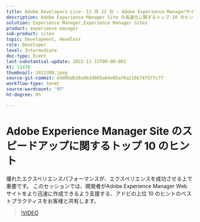```yaml
---
title: Adobe Developers Live- 11 月 22 日 — Adobe Experience Managerサイトのスピードアップに関するヒント 10 件
description: Adobe Experience Manager Site の高速化に関するトップ 10 のヒント優れたエクスペリエンスのパフォーマンスが、エクスペリエンスを成功に導く上での鍵となります。 このセッションでは、開発者がAdobe Experience Manager Web サイトをより迅速に作成できるよう支援する、アドビの上位 10 のヒントのベストプラクティスをお客様と共有します。
solution: Experience Manager,Experience Manager Sites
product: experience manager
sub-product: sites
topic: Development, Headless
role: Developer
level: Intermediate
doc-type: Event
last-substantial-update: 2022-11-15T00:00:00Z
kt: 11476
thumbnail: 3411300.jpeg
source-git-commit: edd0bdb28a9b3d065a64a95af6a216b747577c77
workflow-type: tm+mt
source-wordcount: '97'
ht-degree: 0%

---
```


# Adobe Experience Manager Site のスピードアップに関するトップ 10 のヒント

優れたエクスペリエンスパフォーマンスが、エクスペリエンスを成功させる上で重要です。 このセッションでは、開発者がAdobe Experience Manager Web サイトをより迅速に作成できるよう支援する、アドビの上位 10 のヒントのベストプラクティスをお客様と共有します。

>[!VIDEO](https://video.tv.adobe.com/v/3411300/?quality=12&learn=on)
